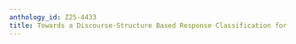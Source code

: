 ```yaml
---
anthology_id: Z25-4433
title: Towards a Discourse-Structure Based Response Classification for Interviews
---
```

